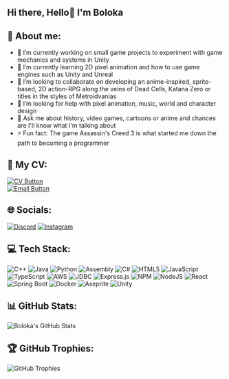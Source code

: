 ## Hi there, Hello👋 I'm Boloka

<!--
**SageBoots/SageBoots** is a ✨ _special_ ✨ repository because its `README.md` (this file) appears on your GitHub profile.

Here are some ideas to get you started:

- 🔭 I’m currently working on small game projects to experiment with game mechanics and systems in Unity
- 🌱 I’m currently learning 2D pixel animation and how to use game engines such as Unity and Unreal
- 👯 I’m looking to collaborate on developing an anime-inspired, sprite-based, 2D action-RPG along the veins of Dead Cells, Katana Zero or titles in the styles of Metroidvanias
- 🤔 I’m looking for help with pixel animation, music, world and character design
- 💬 Ask me about history, video games, cartoons or anime and chances are I'll know what I'm talking about
- ⚡ Fun fact: The game Assassin's Creed 3 is what started me down the path to becoming a programmer
-->
## 💫 About me: 
- 🔭 I’m currently working on small game projects to experiment with game mechanics and systems in Unity
- 🌱 I’m currently learning 2D pixel animation and how to use game engines such as Unity and Unreal
- 👯 I’m looking to collaborate on developing an anime-inspired, sprite-based, 2D action-RPG along the veins of Dead Cells, Katana Zero or titles in the styles of Metroidvanias
- 🤔 I’m looking for help with pixel animation, music, world and character design
- 💬 Ask me about history, video games, cartoons or anime and chances are I'll know what I'm talking about
- ⚡ Fun fact: The game Assassin's Creed 3 is what started me down the path to becoming a programmer

## 📄 My CV:
<a href="https://drive.google.com/file/d/1jH39ibal6cjyBlR6yxY29kQ_ZvW3XwE4/view?usp=drive_link" target="_blank">
  <img src="https://img.shields.io/badge/View%20My%20CV-blue?style=for-the-badge" alt="CV Button"/>
</a>
<br/>
<a href="https://mail.google.com/mail/?view=cm&fs=1&to=bckgopodithate@gmail.com">
  <img src="https://img.shields.io/badge/Email%20Me-red?style=for-the-badge" alt="Email Button"/>
</a>

## 🌐 Socials:
[![Discord](https://img.shields.io/badge/Discord-7289DA?style=for-the-badge&logo=discord&logoColor=white)](sageboots)
[![Instagram](https://img.shields.io/badge/Instagram-E4405F?style=for-the-badge&logo=instagram&logoColor=white)](https://www.instagram.com/sage._.boots/)

## 💻 Tech Stack:
![C++](https://img.shields.io/badge/C++-00599C?style=for-the-badge&logo=cplusplus&logoColor=white)
![Java](https://img.shields.io/badge/Java-007396?style=for-the-badge&logo=java&logoColor=white)
![Python](https://img.shields.io/badge/Python-3776AB?style=for-the-badge&logo=python&logoColor=white)
![Assembly](https://img.shields.io/badge/Assembly-525252?style=for-the-badge&logo=assembly&logoColor=white)
![C#](https://img.shields.io/badge/C%23-239120?style=for-the-badge&logo=csharp&logoColor=white)
![HTML5](https://img.shields.io/badge/HTML5-E34F26?style=for-the-badge&logo=html5&logoColor=white)
![JavaScript](https://img.shields.io/badge/JavaScript-F7DF1E?style=for-the-badge&logo=javascript&logoColor=black)
![TypeScript](https://img.shields.io/badge/TypeScript-3178C6?style=for-the-badge&logo=typescript&logoColor=white)
![AWS](https://img.shields.io/badge/AWS-232F3E?style=for-the-badge&logo=amazon-aws&logoColor=white)
![JDBC](https://img.shields.io/badge/JDBC-006600?style=for-the-badge&logo=java&logoColor=white)
![Express.js](https://img.shields.io/badge/Express.js-404D59?style=for-the-badge)
![NPM](https://img.shields.io/badge/NPM-CB3837?style=for-the-badge&logo=npm&logoColor=white)
![NodeJS](https://img.shields.io/badge/Node.js-339933?style=for-the-badge&logo=nodedotjs&logoColor=white)
![React](https://img.shields.io/badge/React-61DAFB?style=for-the-badge&logo=react&logoColor=black)
![Spring Boot](https://img.shields.io/badge/Spring%20Boot-6DB33F?style=for-the-badge&logo=springboot&logoColor=white)
![Docker](https://img.shields.io/badge/Docker-2496ED?style=for-the-badge&logo=docker&logoColor=white)
![Aseprite](https://img.shields.io/badge/Aseprite-7D929E?style=for-the-badge&logo=aseprite&logoColor=white)
![Unity](https://img.shields.io/badge/Unity-000000?style=for-the-badge&logo=unity&logoColor=white)

## 📊 GitHub Stats:
![Boloka's GitHub Stats](https://github-readme-stats.vercel.app/api?username=SageBoots&show_icons=true&theme=radical)

## 🏆 GitHub Trophies:
![GitHub Trophies](https://github-profile-trophy.vercel.app/?username=SageBoots&theme=radical)
